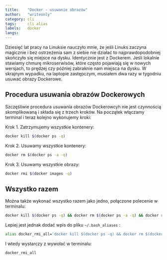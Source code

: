 ```yaml
---
title:    "Docker - usuwanie obrazów"
author:   "writeonly"
category: cli
tags:     cli alias
labels:   docker
langs:
---
```


Dziesięć lat pracy na Linuksie nauczyło mnie,
że jeśli Linuks zaczyna magicznie i bez ostrzeżenia sam z siebie nie działać
to najprawdopodobniej skończyło się miejsce na dysku.
Identycznie jest z Dockerem.
Jeśli lokalnie stawiamy chmurę mikroserwisów,
które często pojawiają się w nowych wersjach,
to prędzej czy później zabraknie nam miejsca na dysku.
W skrajnym wypadku, na laptopie zastępczym, musiałem dwa razy w tygodniu usuwać obrazy Dockerowe.

## Procedura usuwania obrazów Dockerowych
Szczęśliwie procedura usuwania obrazów Dockerowcyh nie jest czynnością skomplikowaną i składa się z trzech kroków.
Na początek włączamy terminal i teraz kolejno wykonujemy kroki:

Krok 1. Zatrzymujemy wszystkie kontenery:
```bash
docker kill $(docker ps -q)
```

Krok 2. Usuwamy wszystkie kontenery:
```bash
docker rm $(docker ps -a -q)
```

Krok 3. Usuwamy wszystkie obrazy:
```bash
docker rmi $(docker images -q)
```

## Wszystko razem
Można także wykonać wszystko razem jako jedno, połączone polecenie w terminalu:

```bash
docker kill $(docker ps -q) && docker rm $(docker ps -a -q) && docker rmi $(docker images -q)
```

Lepiej jest jednak dodać wpis do pliku `~/.bash_aliases` :
```bash
alias docker_rmi_all='docker kill $(docker ps -q) && docker rm $(docker ps -a -q) && docker rmi $(docker images -q)'
```

I wtedy wystarczy z wywołać w terminalu:
```bash
docker_rmi_all
```
